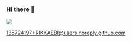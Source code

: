 ### Hi there 👋

<img src="http://crypotato.vercel.app/Bitcoin:1FfjgXCMW55V8dPmhEminPCNj2zSew87kR/Ethereum:0x21A0C3b458d8A56797Bd89aCD15F74FB102756e4?theme=dark" />

135724197+RIKKAEBI@users.noreply.github.com
